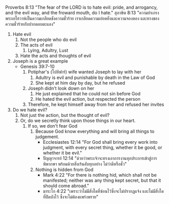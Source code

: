 
Proverbs 8:13 "The fear of the LORD is to hate evil: pride, and arrogancy, and the evil way, and the froward mouth, do I hate."
สุภาษิต 8:13 "ความยำเกรงพระเยโฮวาห์เป็นความเกลียดชังความชั่วร้าย เราเกลียดความเย่อหยิ่งและความจองหอง และทางของความชั่วร้ายกับปากตลบตะแลง"

1. Hate evil
    1. Not the people who do evil
    2. The acts of evil
        1. Lying, Adultry, Lust
    3. Hate the acts and thoughts of evil
2. Joseph is a great example
    - Genesis 39:7-10
        1. Potiphar's (โปทิฟาร์) wife wanted Joseph to lay with her
            1. Adultry is evil and punishable by death in the Law of God
            2. She kept at him day by day, but he refused
        2. Joseph didn't look down on her
            1. He just explained that he could not sin before God
            2. He hated the evil action, but respected the person
        3. Therefore, he kept himself away from her and refused her invites
3. Do we hate evil?
    1. Not just the action, but the thought of evil?
    2. Or, do we secretly think upon those things in our heart.
        1. If so, we don't fear God
            1. Because God know everything and will bring all things to judgement. 
                - Ecclesiastes 12:14 "For God shall bring every work into judgment, with every secret thing, whether it be good, or whether it be evil."
                - ปัญญาจารย์ 12:14 "ด้วยว่าพระเจ้าจะทรงเอาการงานทุกประการเข้าสู่การพิพากษา พร้อมด้วยสิ่งเร้นลับทุกอย่าง ไม่ว่าดีหรือชั่ว"
            2. Nothing is hidden from God
                - Mark 4:22 "For there is nothing hid, which shall not be manifested; neither was any thing kept secret, but that it should come abroad."
                - มาระโก 4:22 "เพราะว่าไม่มีสิ่งใดที่ซ่อนไว้ซึ่งจะไม่ปรากฏแจ้ง และไม่มีสิ่งใดที่ปิดบังไว้ ซึ่งจะไม่ต้องแพร่งพราย"
